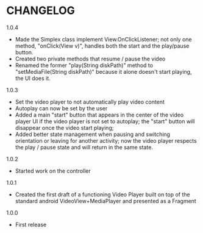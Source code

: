 CHANGELOG
=========

1.0.4
 - Made the Simplex class implement View.OnClickListener; not only one method, "onClick(View v)", handles both the start and the play/pause button.
 - Created two private methods that resume / pause the video
 - Renamed the former "play(String diskPath)" method to "setMediaFile(String diskPath)" because it alone doesn't start playing, the UI does it.

1.0.3
 - Set the video player to not automatically play video content
 - Autoplay can now be set by the user
 - Added a main "start" button that appears in the center of the video player UI if the video player is not set to autoplay; the "start" button will disappear once the video start playing; 
 - Added better state management when pausing and switching orientation or leaving for another activity; now the video player respects the play / pause state and will return in the same state. 

1.0.2
 - Started work on the controller

1.0.1
 - Created the first draft of a functioning Video Player built on top of the standard android VideoView+MediaPlayer and presented as a Fragment

1.0.0
 - First release
